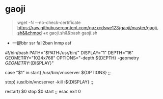 # gaoji
  > wget -N --no-check-certificate https://raw.githubusercontent.com/qazxcdswe123/gaoji/master/gaoji.sh&&chmod +x gaoji.sh&&bash gaoji.sh
-  一键bbr 
ssr 
fail2ban 
lnmp 
asf


#!/bin/bash
PATH="$PATH:/usr/bin/"
DISPLAY="1"
DEPTH="16"
GEOMETRY="1024x768"
OPTIONS="-depth ${DEPTH} -geometry ${GEOMETRY} :${DISPLAY}"

case "$1" in
start)
/usr/bin/vncserver ${OPTIONS}
;;

stop)
/usr/bin/vncserver -kill :${DISPLAY}
;;

restart)
$0 stop
$0 start
;;
esac
exit 0

